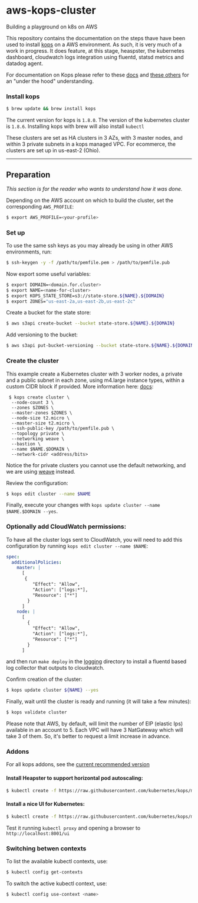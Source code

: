 # aws-kops-cluster
Building a playground on k8s on AWS


This repository contains the documentation on the steps thave have been used to 
install [kops](https://github.com/kubernetes/kops) on a AWS environment.
As such, it is very much of a work in progress. It does feature, at this stage, heaspster, the kubernetes dashboard, cloudwatch logs integration using fluentd, statsd metrics and datadog agent.

For documentation on Kops please refer to these [docs](https://github.com/kubernetes/kops/tree/master/docs) and [these others](https://github.com/kubernetes/community/blob/master/contributors/design-proposals/aws_under_the_hood.md) for an "under the hood" understanding.

### Install kops
```bash
$ brew update && brew install kops
```
The current version for kops is `1.8.0`. The version of the kubernetes cluster is `1.8.6`. 
Installing kops with brew will also install `kubectl`

These clusters are set as HA clusters in 3 AZs, with 3 master nodes, and within 3 private subnets in a kops managed VPC. 
For ecommerce, the clusters are set up in us-east-2 (Ohio).

---
## Preparation
_This section is for the reader who wants to understand how it was done._

Depending on the AWS account on which to build the cluster, set the corresponding `AWS_PROFILE`:
```bash
$ export AWS_PROFILE=<your-profile>
```

### Set up
To use the same ssh keys as you may already be using in other AWS environments, run:
```bash
$ ssh-keygen -y -f /path/to/pemfile.pem > /path/to/pemfile.pub
```
Now export some useful variables: 
```bash
$ export DOMAIN=<domain.for.cluster> 
$ export NAME=<name-for-cluster> 
$ export KOPS_STATE_STORE=s3://state-store.${NAME}.${DOMAIN} 
$ export ZONES="us-east-2a,us-east-2b,us-east-2c"
```
Create a bucket for the state store:
```bash
$ aws s3api create-bucket --bucket state-store.${NAME}.${DOMAIN}
```
Add versioning to the bucket:
```bash
$ aws s3api put-bucket-versioning --bucket state-store.${NAME}.${DOMAIN} --versioning-configuration Status=Enabled
```
### Create the cluster
This example create a Kubernetes cluster with 3 worker nodes, a private and a public subnet in each zone, using m4.large instance types, within a custom CIDR block if provided.
More information here: [docs](https://github.com/kubernetes/kops/blob/master/docs/cli/kops_create_cluster.md):

```
 $ kops create cluster \
  --node-count 3 \
  --zones $ZONES \
  --master-zones $ZONES \
  --node-size t2.micro \
  --master-size t2.micro \
  --ssh-public-key /path/to/pemfile.pub \
  --topology private \
  --networking weave \
  --bastion \
  --name $NAME.$DOMAIN \
  --network-cidr <address/bits> 
 ```

Notice the for private clusters you cannot use the default networking, and we are using [weave](https://github.com/weaveworks/weave) instead.

Review the configuration:
```bash
$ kops edit cluster --name $NAME
```
Finally, execute your changes with `kops update cluster --name $NAME.$DOMAIN --yes`.

### Optionally add CloudWatch permissions:
To have all the cluster logs sent to CloudWatch, you will need to add this configuration by running `kops edit cluster --name $NAME`:

```yaml
spec:
  additionalPolicies:
    master: |
      [
       {
          "Effect": "Allow",
          "Action": ["logs:*"],
          "Resource": ["*"]
        }
      ]
    node: |
      [
        {
          "Effect": "Allow",
          "Action": ["logs:*"],
          "Resource": ["*"]
        }
      ]
```
and then run `make deploy` in the [logging](logging) directory to install a fluentd based log collector that outputs to cloudwatch.

Confirm creation of the cluster:
```bash
$ kops update cluster ${NAME} --yes
```
Finally, wait until the cluster is ready and running (it will take a few minutes):
```bash
$ kops validate cluster
```
Please note that AWS, by default, will limit the number of EIP (elastic Ips) available in an account to 5. Each VPC will have 3 NatGateway which will take 3 of them. 
So, it's better to request a limit increase in advance.

### Addons
For all kops addons, see the [current recommended version](https://github.com/kubernetes/kops/blob/master/docs/addons.md)

#### Install Heapster to support horizontal pod autoscaling:

```bash
$ kubectl create -f https://raw.githubusercontent.com/kubernetes/kops/master/addons/monitoring-standalone/v1.7.0.yaml
```

#### Install a nice UI for Kubernetes:
```bash
$ kubectl create -f https://raw.githubusercontent.com/kubernetes/kops/master/addons/kubernetes-dashboard/v1.8.1.yaml
```

Test it running `kubectl proxy` and opening a browser to `http://localhost:8001/ui`

### Switching betwen contexts
To list the available kubectl contexts, use:

```bash
$ kubectl config get-contexts
```
To switch the active kubectl context, use:
```bash
$ kubectl config use-context <name>
```

